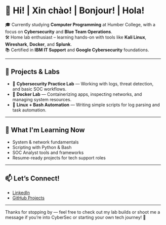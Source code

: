 # 👋 Hi! | Xin chào! | Bonjour! | Hola!

🎓 Currently studying **Computer Programming** at Humber College, with a focus on **Cybersecurity** and **Blue Team Operations**.  
🛠️ Home lab enthusiast – learning hands-on with tools like **Kali Linux**, **Wireshark**, **Docker**, and **Splunk**.  
📚 Certified in **IBM IT Support** and **Google Cybersecurity** foundations.

---

## 🔧 Projects & Labs
- 🔐 **Cybersecurity Practice Lab** — Working with logs, threat detection, and basic SOC workflows.
- 🐳 **Docker Lab** — Containerizing apps, inspecting networks, and managing system resources.
- 🧪 **Linux + Bash Automation** — Writing simple scripts for log parsing and task automation.

---

## 🧠 What I'm Learning Now
- System & network fundamentals  
- Scripting with Python & Bash  
- SOC Analyst tools and frameworks  
- Resume-ready projects for tech support roles

---

## 📫 Let’s Connect!
- [LinkedIn](https://www.linkedin.com/in/khoa-lee) 
- [GitHub Projects](https://github.com/benjaminkle) 
---

Thanks for stopping by — feel free to check out my lab builds or shoot me a message if you’re into CyberSec or starting your own tech journey! 🚀
